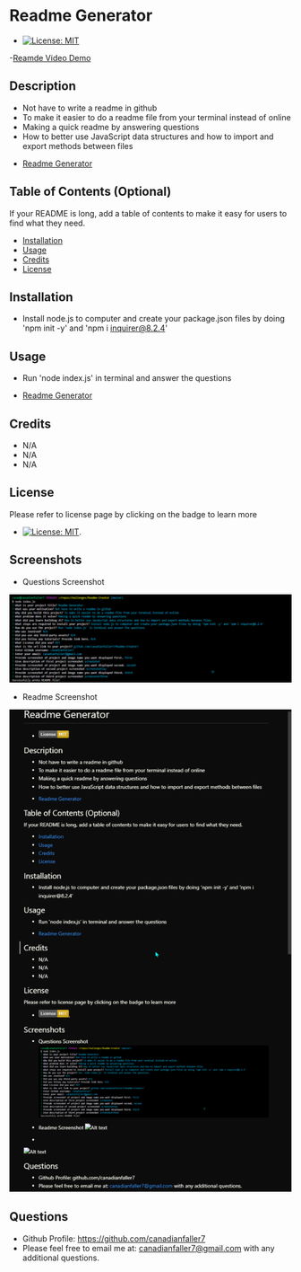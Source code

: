 # Readme Generator
- [![License: MIT](https://img.shields.io/badge/License-MIT-yellow.svg)](https://opensource.org/licenses/MIT)

-[Reamde Video Demo](https://drive.google.com/file/d/1sWzdwYN9zdNcEazaFMquS-ldqHcebXNe/view/ "Named link title")

## Description
- Not have to write a readme in github
- To make it easier to do a readme file from your terminal instead of online
- Making a quick readme by answering questions
- How to better use JavaScript data structures and how to import and export methods between files

* [Readme Generator](https://github.com/canadianfaller7/readme-generator/ "Named link title")

## Table of Contents (Optional)

If your README is long, add a table of contents to make it easy for users to find what they need.

- [Installation](#installation)
- [Usage](#usage)
- [Credits](#credits)
- [License](#license)

## Installation
- Install node.js to computer and create your package.json files by doing 'npm init -y' and 'npm i inquirer@8.2.4'

## Usage
- Run 'node index.js' in terminal and answer the questions
* [Readme Generator](github.com/canadianfaller7/readme-generator/ "Named link title")

## Credits
- N/A
- N/A
- N/A

## License 
Please refer to license page by clicking on the badge to learn more
- [![License: MIT](https://img.shields.io/badge/License-MIT-yellow.svg)](https://opensource.org/licenses/MIT).

## Screenshots

- Questions Screenshot

![Alt text](./assets/images/questions.png?raw=true "Optional Title")

- Readme Screenshot

![Alt text](./assets/images/readme.png?raw=true "Optional Title")

## Questions

- Github Profile: https://github.com/canadianfaller7
- Please feel free to email me at: canadianfaller7@gmail.com with any additional questions. 

